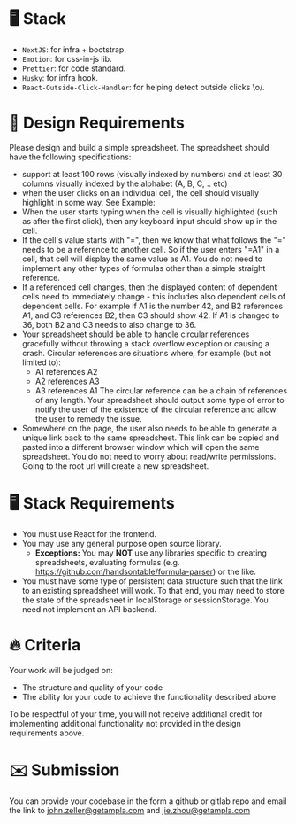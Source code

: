 # 🖥️ Stack

- `NextJS`: for infra + bootstrap.
- `Emotion`: for css-in-js lib.
- `Prettier`: for code standard.
- `Husky`: for infra hook.
- `React-Outside-Click-Handler`: for helping detect outside clicks \o/.

# 🎯 Design Requirements

Please design and build a simple spreadsheet. The spreadsheet should have the following specifications:

- support at least 100 rows (visually indexed by numbers) and at least 30 columns visually indexed by the alphabet (A, B, C, .. etc)
- when the user clicks on an individual cell, the cell should visually highlight in some way. See Example:
- When the user starts typing when the cell is visually highlighted (such as after the first click), then any keyboard input should show up in the cell.
- If the cell's value starts with "=", then we know that what follows the "=" needs to be a reference to another cell. So if the user enters "=A1" in a cell, that cell will display the same value as A1. You do not need to implement any other types of formulas other than a simple straight reference.
- If a referenced cell changes, then the displayed content of dependent cells need to immediately change - this includes also dependent cells of dependent cells. For example if A1 is the number 42, and B2 references A1, and C3 references B2, then C3 should show 42. If A1 is changed to 36, both B2 and C3 needs to also change to 36.
- Your spreadsheet should be able to handle circular references gracefully without throwing a stack overflow exception or causing a crash. Circular references are situations where, for example (but not limited to):
  - A1 references A2
  - A2 references A3
  - A3 references A1
  The circular reference can be a chain of references of any length. Your spreadsheet should output some type of error to notify the user of the existence of the circular reference and allow the user to remedy the issue.
- Somewhere on the page, the user also needs to be able to generate a unique link back to the same spreadsheet. This link can be copied and pasted into a different browser window which will open the same spreadsheet. You do not need to worry about read/write permissions. Going to the root url will create a new spreadsheet.

# 🖥️ Stack Requirements

- You must use React for the frontend.
- You may use any general purpose open source library.
  - **Exceptions:** You may **NOT** use any libraries specific to creating spreadsheets, evaluating formulas (e.g. https://github.com/handsontable/formula-parser) or the like.
- You must have some type of persistent data structure such that the link to an existing spreadsheet will work. To that end, you may need to store the state of the spreadsheet in localStorage or sessionStorage. You need not implement an API backend.

# 🔥 Criteria

Your work will be judged on:

- The structure and quality of your code
- The ability for your code to achieve the functionality described above

To be respectful of your time, you will not receive additional credit for implementing additional functionality not provided in the design requirements above.

# ✉️ Submission

You can provide your codebase in the form a github or gitlab repo and email the link to [john.zeller@getampla.com](mailto:john.zeller@getampla.com) and [jie.zhou@getampla.com](mailto:jie.zhou@getampla.com)
